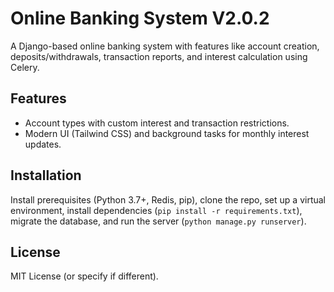 # Online Banking System V2.0.2  
A Django-based online banking system with features like account creation, deposits/withdrawals, transaction reports, and interest calculation using Celery.  

## Features  
- Account types with custom interest and transaction restrictions.  
- Modern UI (Tailwind CSS) and background tasks for monthly interest updates.  

## Installation  
Install prerequisites (Python 3.7+, Redis, pip), clone the repo, set up a virtual environment, install dependencies (`pip install -r requirements.txt`), migrate the database, and run the server (`python manage.py runserver`).  

## License  
MIT License (or specify if different).  

 
